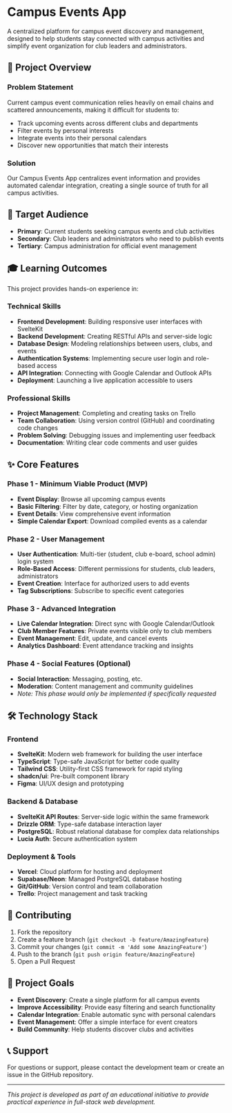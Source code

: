 # Campus Events App

A centralized platform for campus event discovery and management, designed to help students stay connected with campus activities and simplify event organization for club leaders and administrators.

## 🎯 Project Overview

### Problem Statement
Current campus event communication relies heavily on email chains and scattered announcements, making it difficult for students to:
- Track upcoming events across different clubs and departments
- Filter events by personal interests
- Integrate events into their personal calendars
- Discover new opportunities that match their interests

### Solution
Our Campus Events App centralizes event information and provides automated calendar integration, creating a single source of truth for all campus activities.

## 👥 Target Audience

- **Primary**: Current students seeking campus events and club activities
- **Secondary**: Club leaders and administrators who need to publish events
- **Tertiary**: Campus administration for official event management

## 🎓 Learning Outcomes

This project provides hands-on experience in:

### Technical Skills
- **Frontend Development**: Building responsive user interfaces with SvelteKit
- **Backend Development**: Creating RESTful APIs and server-side logic
- **Database Design**: Modeling relationships between users, clubs, and events
- **Authentication Systems**: Implementing secure user login and role-based access
- **API Integration**: Connecting with Google Calendar and Outlook APIs
- **Deployment**: Launching a live application accessible to users

### Professional Skills
- **Project Management**: Completing and creating tasks on Trello
- **Team Collaboration**: Using version control (GitHub) and coordinating code changes
- **Problem Solving**: Debugging issues and implementing user feedback
- **Documentation**: Writing clear code comments and user guides

## ✨ Core Features

### Phase 1 - Minimum Viable Product (MVP)
- **Event Display**: Browse all upcoming campus events
- **Basic Filtering**: Filter by date, category, or hosting organization
- **Event Details**: View comprehensive event information
- **Simple Calendar Export**: Download compiled events as a calendar

### Phase 2 - User Management
- **User Authentication**: Multi-tier (student, club e-board, school admin) login system
- **Role-Based Access**: Different permissions for students, club leaders, administrators
- **Event Creation**: Interface for authorized users to add events
- **Tag Subscriptions**: Subscribe to specific event categories

### Phase 3 - Advanced Integration
- **Live Calendar Integration**: Direct sync with Google Calendar/Outlook
- **Club Member Features**: Private events visible only to club members
- **Event Management**: Edit, update, and cancel events
- **Analytics Dashboard**: Event attendance tracking and insights

### Phase 4 - Social Features (Optional)
- **Social Interaction**: Messaging, posting, etc.
- **Moderation**: Content management and community guidelines
- *Note: This phase would only be implemented if specifically requested*

## 🛠 Technology Stack

### Frontend
- **SvelteKit**: Modern web framework for building the user interface
- **TypeScript**: Type-safe JavaScript for better code quality
- **Tailwind CSS**: Utility-first CSS framework for rapid styling
- **shadcn/ui**: Pre-built component library
- **Figma**: UI/UX design and prototyping

### Backend & Database
- **SvelteKit API Routes**: Server-side logic within the same framework
- **Drizzle ORM**: Type-safe database interaction layer
- **PostgreSQL**: Robust relational database for complex data relationships
- **Lucia Auth**: Secure authentication system

### Deployment & Tools
- **Vercel**: Cloud platform for hosting and deployment
- **Supabase/Neon**: Managed PostgreSQL database hosting
- **Git/GitHub**: Version control and team collaboration
- **Trello**: Project management and task tracking

## 🤝 Contributing

1. Fork the repository
2. Create a feature branch (`git checkout -b feature/AmazingFeature`)
3. Commit your changes (`git commit -m 'Add some AmazingFeature'`)
4. Push to the branch (`git push origin feature/AmazingFeature`)
5. Open a Pull Request

## 🎯 Project Goals

- **Event Discovery**: Create a single platform for all campus events
- **Improve Accessibility**: Provide easy filtering and search functionality
- **Calendar Integration**: Enable automatic sync with personal calendars
- **Event Management**: Offer a simple interface for event creators
- **Build Community**: Help students discover clubs and activities

## 📞 Support

For questions or support, please contact the development team or create an issue in the GitHub repository.

---

*This project is developed as part of an educational initiative to provide practical experience in full-stack web development.*